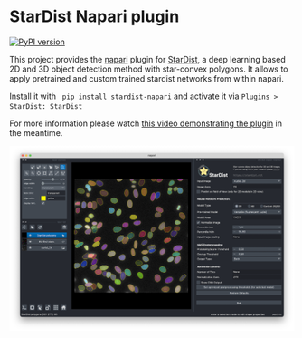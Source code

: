 # StarDist Napari plugin

[![PyPI version](https://img.shields.io/pypi/v/stardist-napari.svg)](https://pypi.org/project/stardist-napari)

This project provides the [napari](https://napari.org/) plugin for [StarDist](https://github.com/stardist/stardist), a deep learning based 2D and 3D object detection method with star-convex polygons. It allows to apply pretrained and custom trained stardist networks from within napari. 

Install it with ` pip install stardist-napari` and activate it via `Plugins > StarDist: StarDist`

For more information please watch [this video demonstrating the plugin](https://www.youtube.com/watch?v=Km1_TnUQ4FM&list=PLilvrWT8aLuZCaOkjucLjvDu2YRtCS-JT&index=5) in the meantime.


![Screenshot](https://github.com/stardist/stardist-napari/blob/main/images/stardist_napari_screenshot_small.png)



